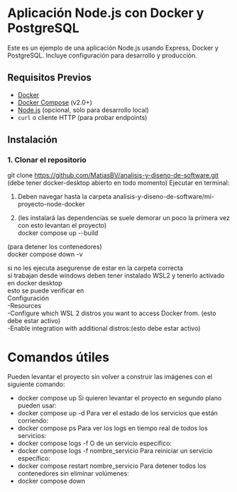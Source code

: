# Aplicación Node.js con Docker y PostgreSQL

Este es un ejemplo de una aplicación Node.js usando Express, Docker y PostgreSQL. Incluye configuración para desarrollo y producción.

## Requisitos Previos

- [Docker](https://docs.docker.com/get-docker/)
- [Docker Compose](https://docs.docker.com/compose/install/) (v2.0+)
- [Node.js](https://nodejs.org/) (opcional, solo para desarrollo local)
- `curl` o cliente HTTP (para probar endpoints)

## Instalación

### 1. Clonar el repositorio
git clone https://github.com/MatiasBV/analisis-y-diseno-de-software.git  
(debe tener docker-desktop abierto en todo momento)
Ejecutar en terminal:

1. Deben navegar hasta la carpeta analisis-y-diseno-de-software/mi-proyecto-node-docker  

2. (les instalará las dependencias se suele demorar un poco la primera vez con esto levantan el proyecto)  
docker compose up --build

(para detener los contenedores)  
docker compose down -v

si no les ejecuta asegurense de estar en la carpeta correcta  
si trabajan desde windows deben tener instalado WSL2 y tenerlo activado en docker desktop  
esto se puede verificar en  
Configuración   
-Resources  
  -Configure which WSL 2 distros you want to access Docker from. (esto debe estar activo)  
  -Enable integration with additional distros:(esto debe estar activo)  

# Comandos útiles 

Pueden levantar el proyecto sin volver a construir las imágenes con el siguiente comando:
  - docker compose up
Si quieren levantar el proyecto en segundo plano pueden usar:
  - docker compose up -d
Para ver el estado de los servicios que están corriendo:
  - docker compose ps
Para ver los logs en tiempo real de todos los servicios:
  - docker compose logs -f
O de un servicio específico:
  - docker compose logs -f nombre_servicio
Para reiniciar un servicio específico:
  - docker compose restart nombre_servicio
Para detener todos los contenedores sin eliminar volúmenes:
  - docker compose down




